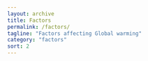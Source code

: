 ```yaml
---
layout: archive
title: Factors
permalink: /factors/
tagline: "Factors affecting Global warming"
category: "factors"
sort: 2
---
```

